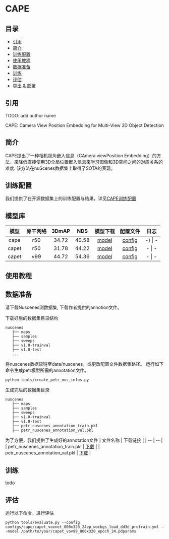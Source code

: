 # CAPE

## 目录
* [引用](#1)
* [简介](#2)
* [训练配置](#3)
* [使用教程](#4)
* [数据准备](#5)
* [训练](#6)
* [评估](#7)
* [导出 & 部署](#8)


## <h2 id="1">引用</h2>

TODO: add author name

CAPE: Camera View Position Embedding for Multi-View 3D Object Detection

## <h2 id="2">简介</h2>

CAPE提出了一种相机视角嵌入信息（CAmera viewPosition Embedding）的方法，来降低直接使用3D全局位置嵌入信息来学习图像和3D空间之间的对应关系的难度. 该方法在nuScenes数据集上取得了SOTA的表现。

## <h2 id="3">训练配置</h2>

我们提供了在开源数据集上的训练配置与结果，详见[CAPE训练配置](../../../configs/cape)


## <h2 id="4">模型库</h2>
| 模型 |  骨干网络  | 3DmAP | NDS |  模型下载 | 配置文件 |  日志 |
| :--: | :-------: | :--------: | :-------------------: | :------: | :-----: | :--: |
|cape |  r50    | 34.72 | 40.58 | [model](https://paddle3d.bj.bcebos.com/models/cape/cape_r50_1408x512_epoch_24.pdparams) | [config](../../../configs/cape/cape_r50_1408x512_24ep_wocbgs_imagenet_pretrain.yml) | -) \| - |
|capet |  r50    | 31.78 | 44.22 | [model](https://paddle3d.bj.bcebos.com/models/cape/capet_r50_704x256_epoch_24.pdparams) | [config](../../../configs/cape/capet_r50_704x256_24ep_wocbgs_imagenet_pretrain.yml) | - \| - |
|capet |  v99    | 44.72 | 54.36 | [model](https://paddle3d.bj.bcebos.com/models/cape/capet_vov99_800x320_epoch_24.pdparams) | [config](../../../configs/cape/capet_vovnet_800x320_24ep_wocbgs_load_dd3d_pretrain.yml) | - \| - |


## <h2 id="5">使用教程</h2>

## <h2 id="6">数据准备</h2>

请下载Nuscenes测数据集, 下载作者提供的annotion文件。

下载好后的数据集目录结构
```
nuscenes
   ├── maps
   ├── samples
   ├── sweeps
   ├── v1.0-trainval
   ├── v1.0-test
   ...
```
将nuscenes数据软链至data/nuscenes，或更改配置文件数据集路径。
运行如下命令生成petr模型所需的annotation文件。

```
python tools/create_petr_nus_infos.py
```
生成完后的数据集目录
```
nuscenes
   ├── maps
   ├── samples
   ├── sweeps
   ├── v1.0-trainval
   ├── v1.0-test
   ├── petr_nuscenes_annotation_train.pkl
   ├── petr_nuscenes_annotation_val.pkl
```
为了方便，我们提供了生成好的annotation文件
| 文件名称 | 下载链接 |
| -- | -- |
| petr_nuscenes_annotation_train.pkl | [下载](https://paddle3d.bj.bcebos.com/datasets/nuScenes/petr_nuscenes_annotation_train.pkl) |
| petr_nuscenes_annotation_val.pkl | [下载](https://paddle3d.bj.bcebos.com/datasets/nuScenes/petr_nuscenes_annotation_val.pkl) |

## <h2 id="7">训练</h2>

todo


## <h2 id="8">评估</h2>

运行以下命令，进行评估

```
python tools/evaluate.py --config configs/cape/capet_vovnet_800x320_24ep_wocbgs_load_dd3d_pretrain.yml --model /path/to/your/capet_vov99_800x320_epoch_24.pdparams
```

